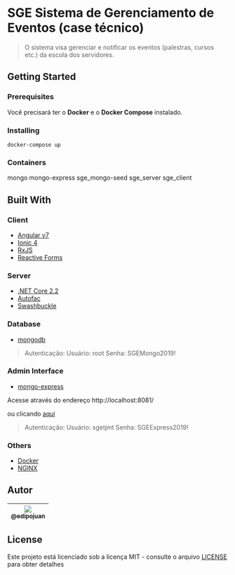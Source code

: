 # SGE Sistema de Gerenciamento de Eventos (case técnico)

> O sistema visa gerenciar e notificar os eventos (palestras, cursos etc.) da escola dos servidores.

## Getting Started

### Prerequisites

Você precisará ter o **Docker** e o **Docker Compose** instalado.

### Installing

```
docker-compose up

```

### Containers

mongo
mongo-express
sge_mongo-seed
sge_server
sge_client

## Built With

### Client

- [Angular v7](https://angular.io/)
- [Ionic 4](https://ionicframework.com/docs)
- [RxJS](https://rxjs-dev.firebaseapp.com/)
- [Reactive Forms](https://angular.io/guide/reactive-forms)

### Server

- [.NET Core 2.2](https://dotnet.microsoft.com/)
- [Autofac](https://autofac.org/)
- [Swashbuckle](https://docs.microsoft.com/pt-br/aspnet/core/tutorials/getting-started-with-swashbuckle?view=aspnetcore-3.0&tabs=visual-studio)

### Database

- [mongodb](https://www.mongodb.com/)

> Autenticação: Usuário: root Senha: SGEMongo2019!

### Admin Interface

- [mongo-express](https://github.com/mongo-express/mongo-express)

Acesse através do endereço http://localhost:8081/

ou clicando [aqui](http://localhost:8081/)

> Autenticação: Usuário: sgetjmt Senha: SGEExpress2019!

### Others

- [Docker](https://www.docker.com/)
- [NGINX](https://www.nginx.com/)


## Autor

| [<img src="https://avatars1.githubusercontent.com/u/9813896?v=4&s=115"><br><sub>@edipojuan</sub>](https://github.com/edipojuan) |
| :-----------------------------------------------------------------------------------------------------------------------------: |


## License

Este projeto está licenciado sob a licença MIT - consulte o arquivo [LICENSE](LICENSE) para obter detalhes